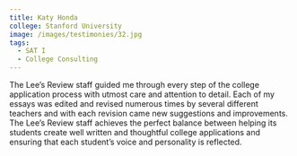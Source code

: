 ```yaml
---
title: Katy Honda
college: Stanford University
image: /images/testimonies/32.jpg
tags:
  - SAT I
  - College Consulting
---
```

The Lee’s Review staff guided me through every step of the college
          application process with utmost care and attention to detail. Each of my
          essays was edited and revised numerous times by several different teachers
          and with each revision came new suggestions and improvements. The Lee’s
          Review staff achieves the perfect balance between helping its students
          create well written and thoughtful college applications and ensuring that
          each student’s voice and personality is reflected.